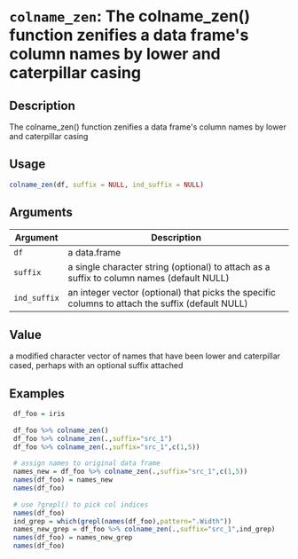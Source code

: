 # `colname_zen`: The colname_zen() function zenifies a data frame's column names by lower and caterpillar casing

## Description


 The colname_zen() function zenifies a data frame's column names by lower and caterpillar casing


## Usage

```r
colname_zen(df, suffix = NULL, ind_suffix = NULL)
```


## Arguments

Argument      |Description
------------- |----------------
```df```     |     a data.frame
```suffix```     |     a single character string (optional) to attach as a suffix to column names (default NULL)
```ind_suffix```     |     an integer vector (optional) that picks the specific columns to attach the suffix (default NULL)

## Value


 a modified character vector of names that have been lower and caterpillar cased,
 perhaps with an optional suffix attached


## Examples

```r 
 df_foo = iris
 
 df_foo %>% colname_zen()
 df_foo %>% colname_zen(.,suffix="src_1")
 df_foo %>% colname_zen(.,suffix="src_1",c(1,5))
 
 # assign names to original data frame
 names_new = df_foo %>% colname_zen(.,suffix="src_1",c(1,5))
 names(df_foo) = names_new
 names(df_foo)
 
 # use ?grepl() to pick col indices
 names(df_foo)
 ind_grep = which(grepl(names(df_foo),pattern=".Width"))
 names_new_grep = df_foo %>% colname_zen(.,suffix="src_1",ind_grep)
 names(df_foo) = names_new_grep
 names(df_foo)
 
 ``` 


